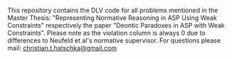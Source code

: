 This repository contains the DLV code for all problems mentioned in the Master Thesis: "Representing Normative Reasoning in ASP Using Weak Constraints" 
respectively the paper "Deontic Paradoxes in ASP with Weak Constraints".
Please note as the violation column is always 0 due to differences to Neufeld et al's normative supervisor.
For questions please mail: christian.t.hatschka@gmail.com
